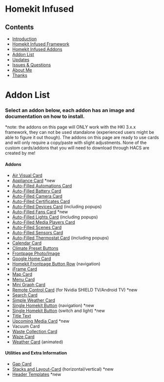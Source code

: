 # Homekit Infused

## Contents
- [Introduction](index.md)
- [Homekit Infused Framework](framework.md)
- [Homekit Infused Addons](addons.md)
- [Addon List](addon_list.md)
- [Updates](updates.md)
- [Issues & Questions](issues.md)
- [About Me](about.md)
- [Thanks](thanks.md)

# Addon List

### Select an addon below, each addon has an image and documentation on how to install.
*note: the addons on this page will ONLY work with the HKI 3.x.x framework, they can not be used standalone (experienced users might be able to figure it out though). The addons on this page are ready to use cards and will only require a copy/paste with slight adjustments. None of the custom cards/addons that you will need to download through HACS are created by me!

#### Addons
  - [Air Visual Card](addons/air-visual-card.md)
  - [Appliance Card](addons/appliances-card.md) *new
  - [Auto-Filled Automations Card](addons/auto-fill-automations-card.md)
  - [Auto-Filled Battery Card](addons/auto-fill-battery-card.md)
  - [Auto-Filled Camera Card](addons/auto-fill-camera-card.md)
  - [Auto-Filled Certificates Card](addons/auto-fill-certificates-card.md)
  - [Auto-Filled Devices Card](addons/auto-fill-devices-card.md) (including popups)
  - [Auto-Filled Fans Card](addons/auto-fill-fans-card.md) *new
  - [Auto-Filled Lights Card](addons/auto-fill-lights-card.md) (including popups)
  - [Auto-Filled Media Players Card](addons/auto-fill-media-players-card.md)
  - [Auto-Filled Scenes Card](addons/auto-fill-scenes-card.md)
  - [Auto-Filled Sensors Card](addons/auto-fill-sensors-card.md)
  - [Auto-Filled Thermostat Card](addons/auto-fill-thermostats-card.md) (including popups)
  - [Calendar Card](addons/calendar-card.md)
  - [Climate Preset Buttons](addons/climate-preset-buttons.md)
  - [Frontpage Photo/Image](addons/frontpage-photo.md)
  - [Google Home Card](addons/google-home-card.md)
  - [Homekit Frontpage Button Row](addons/frontpage-buttons.md) (navigation)
  - [iFrame Card](addons/iframe-card.md)
  - [Map Card](addons/map-card.md)
  - [Menu Card](addons/menu-card.md)
  - [Mini Graph Card](addons/mini-graph-card.md)
  - [Remote Control Card](addons/remote-control.md) (for Nvidia SHIELD TV/Android TV) *new
  - [Search Card](addons/search-card.md)
  - [Simple Weather Card](addons/simple-weather-card.md)
  - [Single Homekit Button](addons/button-navigation.md) (navigation) *new
  - [Single Homekit Button](addons/button-switch.md) (switch and light) *new
  - [Title Text](addons/title-text-card.md)
  - [Upcoming Media Card](addons/upcoming-recently-added.md) *new
  - Vacuum Card
  - [Waste Collection Card](addons/waste-collection-card.md)
  - [Waze Card](addons/waze-card.md)
  - [Weather Card](addons/weather-card.md) (animated)

#### Utilities and Extra Information
  - [Gap Card](addons/gap-card.md)
  - [Stacks and Layout-Card](addons/stacks.md) (horizontal/vertical) *new
  - [Header Templates](addons/header_templates.md) *new

